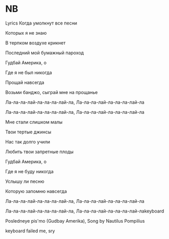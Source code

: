 # NB

Lyrics
Когда умолкнут все песни

Которых я не знаю

В терпком воздухе крикнет

Последний мой бумажный пароход

Гудбай Америка, о

Где я не был никогда

Прощай навсегда

Возьми банджо, сыграй мне на прощанье

Ла-ла-ла-лай-ла-ла-ла-лай-ла, Ла-ла-ла-лай-ла-ла-ла-лай-ла

Ла-ла-ла-лай-ла-ла-ла-лай-ла, Ла-ла-ла-лай-ла-ла-ла-лай-ла

Мне стали слишком малы

Твои тертые джинсы

Нас так долго учили

Любить твои запретные плоды

Гудбай Америка, о

Где я не буду никогда

Услышу ли песню

Которую запомню навсегда

Ла-ла-ла-лай-ла-ла-ла-лай-ла, Ла-ла-ла-лай-ла-ла-ла-лай-ла

Ла-ла-ла-лай-ла-ла-ла-лай-ла, Ла-ла-ла-лай-ла-ла-ла-лай-лаkeyboard 


Posledneye pis'mo (Gudbay Amerika), 
Song by Nautilus Pompilius


keyboard failed me, sry

